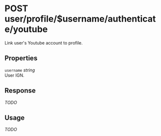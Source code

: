 # <span class="badge badge-light">POST</span> <span class="badge badge-light">user/profile/$username/authenticate/youtube</span>


Link user's Youtube account to profile.

## Properties

`username` *string*  
User IGN.


## Response

*TODO*

## Usage

*TODO*

